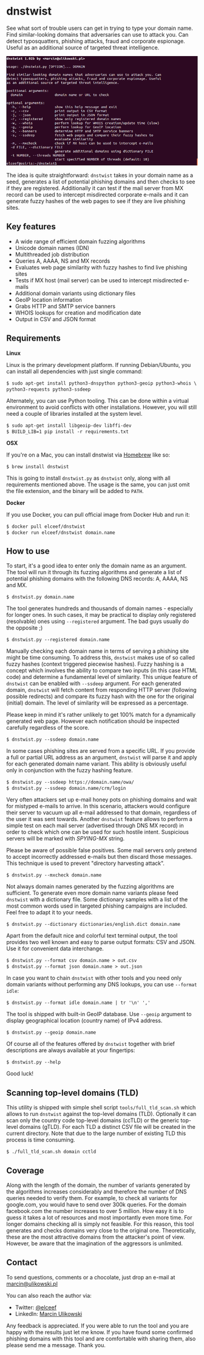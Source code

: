 dnstwist
========

See what sort of trouble users can get in trying to type your domain name.
Find similar-looking domains that adversaries can use to attack you. Can detect
typosquatters, phishing attacks, fraud and corporate espionage. Useful as an
additional source of targeted threat intelligence.

![Demo](/docs/dnstwist_demo.gif)

The idea is quite straightforward: `dnstwist` takes in your domain name as a
seed, generates a list of potential phishing domains and then checks to see if
they are registered.
Additionally it can test if the mail server from MX record can be used to
intercept misdirected corporate e-mails and it can generate fuzzy hashes of the
web pages to see if they are live phishing sites.


Key features
------------

- A wide range of efficient domain fuzzing algorithms
- Unicode domain names (IDN)
- Multithreaded job distribution
- Queries A, AAAA, NS and MX records
- Evaluates web page similarity with fuzzy hashes to find live phishing sites
- Tests if MX host (mail server) can be used to intercept misdirected e-mails
- Additional domain variants using dictionary files
- GeoIP location information
- Grabs HTTP and SMTP service banners
- WHOIS lookups for creation and modification date
- Output in CSV and JSON format


Requirements
------------

**Linux**

Linux is the primary development platform. If running Debian/Ubuntu, you can
install all dependencies with just single command:

```
$ sudo apt-get install python3-dnspython python3-geoip python3-whois \
python3-requests python3-ssdeep
```

Alternately, you can use Python tooling. This can be done within a virtual
environment to avoid conflicts with other installations. However, you will
still need a couple of libraries installed at the system level.

```
$ sudo apt-get install libgeoip-dev libffi-dev
$ BUILD_LIB=1 pip install -r requirements.txt
```

**OSX**

If you're on a Mac, you can install dnstwist via
[Homebrew](https://github.com/Homebrew/homebrew) like so:

```
$ brew install dnstwist
```

This is going to install `dnstwist.py` as `dnstwist` only, along with all
requirements mentioned above. The usage is the same, you can just omit the
file extension, and the binary will be added to `PATH`.

**Docker**

If you use Docker, you can pull official image from Docker Hub and run it:

```
$ docker pull elceef/dnstwist
$ docker run elceef/dnstwist domain.name
```


How to use
----------

To start, it's a good idea to enter only the domain name as an argument. The
tool will run it through its fuzzing algorithms and generate a list of
potential phishing domains with the following DNS records: A, AAAA, NS and MX.

```
$ dnstwist.py domain.name
```

The tool generates hundreds and thousands of domain names - especially for
longer ones. In such cases, it may be practical to display only registered
(resolvable) ones using `--registered` argument. The bad guys usually do the
opposite ;)

```
$ dnstwist.py --registered domain.name
```

Manually checking each domain name in terms of serving a phishing site might be
time consuming. To address this, `dnstwist` makes use of so called fuzzy hashes
(context triggered piecewise hashes). Fuzzy hashing is a concept which involves
the ability to compare two inputs (in this case HTML code) and determine a
fundamental level of similarity. This unique feature of `dnstwist` can be
enabled with `--ssdeep` argument. For each generated domain, `dnstwist` will
fetch content from responding HTTP server (following possible redirects) and
compare its fuzzy hash with the one for the original (initial) domain. The
level of similarity will be expressed as a percentage.

Please keep in mind it's rather unlikely to get 100% match for a dynamically
generated web page. However each notification should be inspected carefully
regardless of the score.

```
$ dnstwist.py --ssdeep domain.name
```

In some cases phishing sites are served from a specific URL. If you provide a
full or partial URL address as an argument, `dnstwist` will parse it and apply
for each generated domain name variant. This ability is obviously useful only
in conjunction with the fuzzy hashing feature.

```
$ dnstwist.py --ssdeep https://domain.name/owa/
$ dnstwist.py --ssdeep domain.name/crm/login
```

Very often attackers set up e-mail honey pots on phishing domains and wait for
mistyped e-mails to arrive. In this scenario, attackers would configure their
server to vacuum up all e-mail addressed to that domain, regardless of the user
it was sent towards. Another `dnstwist` feature allows to perform a simple test
on each mail server (advertised through DNS MX record) in order to check which
one can be used for such hostile intent. Suspicious servers will be marked with
*SPYING-MX* string.

Please be aware of possible false positives. Some mail servers only pretend to
accept incorrectly addressed e-mails but then discard those messages. This
technique is used to prevent "directory harvesting attack".

```
$ dnstwist.py --mxcheck domain.name
```

Not always domain names generated by the fuzzing algorithms are sufficient. To
generate even more domain name variants please feed `dnstwist` with a
dictionary file. Some dictionary samples with a list of the most common words
used in targeted phishing campaigns are included. Feel free to adapt it to your
needs.

```
$ dnstwist.py --dictionary dictionaries/english.dict domain.name
``` 

Apart from the default nice and colorful text terminal output, the tool
provides two well known and easy to parse output formats: CSV and JSON. Use it
for convenient data interchange.

```
$ dnstwist.py --format csv domain.name > out.csv
$ dnstwist.py --format json domain.name > out.json
```

In case you want to chain `dnstwist` with other tools and you need only domain
variants without performing any DNS lookups, you can use `--format idle`:

```
$ dnstwist.py --format idle domain.name | tr '\n' ','
```

The tool is shipped with built-in GeoIP database. Use `--geoip` argument to
display geographical location (country name) of IPv4 address.

```
$ dnstwist.py --geoip domain.name
```

Of course all of the features offered by `dnstwist` together with brief
descriptions are always available at your fingertips:

```
$ dnstwist.py --help
```

Good luck!


Scanning top-level domains (TLD)
-------------------------------

This utility is shipped with simple shell script `tools/full_tld_scan.sh` which
allows to run `dnstwist` against the top-level domains (TLD). Optionally it can
scan only the country code top-level domains (ccTLD) or the generic top-level
domains (gTLD). For each TLD a distinct CSV file will be created in the current
directory. Note that due to the large number of existing TLD this process is
time consuming.

```
$ ./full_tld_scan.sh domain cctld
```

Coverage
--------

Along with the length of the domain, the number of variants generated by the
algorithms increases considerably and therefore the number of DNS queries
needed to verify them. For example, to check all variants for google.com, you
would have to send over 300k queries. For the domain facebook.com the number
increases to over 5 million. How easy it is to guess it takes a lot of
resources and most importantly even more time. For longer domains checking all
is simply not feasible.
For this reason, this tool generates and checks domains very close to the
original one. Theoretically, these are the most attractive domains from the
attacker's point of view. However, be aware that the imagination of the
aggressors is unlimited.


Contact
-------

To send questions, comments or a chocolate, just drop an e-mail at
[marcin@ulikowski.pl](mailto:marcin@ulikowski.pl)

You can also reach the author via:

- Twitter: [@elceef](https://twitter.com/elceef)
- LinkedIn: [Marcin Ulikowski](https://pl.linkedin.com/in/elceef)

Any feedback is appreciated. If you were able to run the tool and you are happy
with the results just let me know. If you have found some confirmed phishing
domains with this tool and are comfortable with sharing them, also please send
me a message. Thank you.
